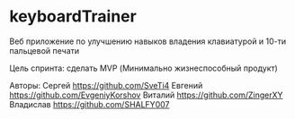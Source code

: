 # keyboardTrainer
Веб приложение по улучшению навыков владения клавиатурой и 10-ти пальцевой печати

Цель спринта: сделать MVP (Минимально жизнеспособный продукт)

Авторы:
Сергей https://github.com/SveTi4
Евгений https://github.com/EvgeniyKorshov
Виталий https://github.com/ZingerXY
Владислав https://github.com/SHALFY007

